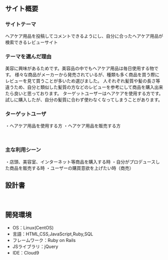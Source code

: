# <!--kamiii-->
​
## サイト概要
### サイトテーマ
ヘアケア用品を投稿してコメントできるようにし、自分に合ったヘアケア用品が検索できるレビューサイト
​
### テーマを選んだ理由
美容に興味があるためです。美容品の中でもヘアケア用品は毎日使用する物です。
様々な商品がメーカーから発売されているが、種類も多く商品を買う際にレビューを見て買うことが多いため選びました。
人それぞれ髪質や髪の長さ等違うため、自分と類似した髪質の方などのレビューを参考にして商品を購入出来たら良いと思っております。
ターゲットユーザーはヘアケアを使用する方です。試しに購入したが、自分の髪質に合わず使わなくなってしまうことがあります。

### ターゲットユーザ
・ヘアケア用品を使用する方
・ヘアケア用品を販売する方

​
### 主な利用シーン
・店頭、美容室、インターネット等商品を購入する時
・自分がプロデュースした商品を販売する時
・ユーザーの購買意欲を上げたい時（商売）
​
## 設計書
<!--テーマを設定・提出する時点では不要です-->
​
## 開発環境
- OS：Linux(CentOS)
- 言語：HTML,CSS,JavaScript,Ruby,SQL
- フレームワーク：Ruby on Rails
- JSライブラリ：jQuery
- IDE：Cloud9
​
